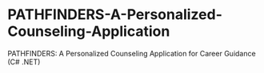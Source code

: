 # PATHFINDERS-A-Personalized-Counseling-Application
PATHFINDERS: A Personalized Counseling Application for Career Guidance (C# .NET)
